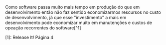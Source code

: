 Como software passa muito mais tempo em produção do que em desenvolvimento então não faz sentido economizarmos rescursos no custo de desenvolvimento, já que esse "investimento" a mais em desenvolvimento pode economizar muito em manutenções e custos de opeação recorrentes do software[^1]

[1]: Release It! Página 4